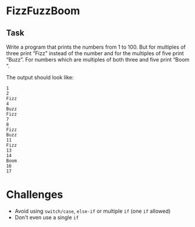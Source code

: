 # FizzFuzzBoom

## Task
Write a program that prints the numbers from 1 to 100. But for multiples of three print “Fizz” instead of the number and for the
multiples of five print “Buzz”. For numbers which are multiples of both three and five print “Boom “.

The output should look like:

    1
    2
    Fizz
    4
    Buzz
    Fizz
    7
    8
    Fizz
    Buzz
    11
    Fizz
    13
    14
    Boom
    16
    17

# Challenges
* Avoid using `switch/case`, `else-if` or multiple `if` (one `if` allowed)
* Don't even use a single `if`
